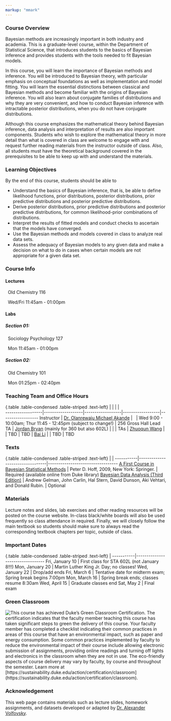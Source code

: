 ```yaml
---
markup: "mmark"
---
```


### Course Overview
Bayesian methods are increasingly important in both industry and academia. This is a graduate-level course, within the Department of Statistical Science, that introduces students to the basics of Bayesian inference and provides students with the tools needed to fit Bayesian models. 

In this course, you will learn the importance of Bayesian methods and inference. You will be introduced to Bayesian theory, with particular emphasis on conceptual foundations as well as implementation and model fitting. You will learn the essential distinctions between classical and Bayesian methods and become familiar with the origins of Bayesian inference. You will also learn about conjugate families of distributions and why they are very convenient, and how to conduct Bayesian inference with intractable posterior distributions,  when you do not have conjugate distributions.

Although this course emphasizes the mathematical theory behind Bayesian inference, data analysis and interpretation of results are also important components. Students who wish to explore the mathematical theory in more detail than what is covered in class are welcome to engage with and request further reading materials from the instructor outside of class. Also, all students must have the theoretical background covered in the prerequisites to be able to keep up with and understand the materials. 


### Learning Objectives

By the end of this course, students should be able to

-  Understand the basics of Bayesian inference, that is, be able to define likelihood functions, prior distributions, posterior distributions, prior predictive distributions and posterior predictive distributions.
- Derive posterior distributions, prior predictive distributions and posterior predictive distributions, for common likelihood-prior combinations of distributions.
- Interpret the results of fitted models and conduct checks to ascertain that the models have converged.
- Use the Bayesian methods and models covered in class to analyze real data sets.
- Assess the adequacy of Bayesian models to any given data and make a decision on what to do in cases when certain models are not appropriate for a given data set.


### Course Info

#### Lectures

<font color="#6CA0DC"><i class="fas fa-university fa-lg"></i></font> &nbsp; Old Chemistry 116

<font color="#6CA0DC"><i class="fas fa-calendar-alt fa-lg"></i></font> &nbsp; Wed/Fri 11:45am - 01:00pm

#### Labs

##### Section 01:
<font color="#6CA0DC"><i class="fas fa-university fa-lg"></i></font> &nbsp;  Sociology Psychology 127

<font color="#6CA0DC"><i class="fas fa-calendar-alt fa-lg"></i></font> &nbsp; Mon 11:45am - 01:00pm

##### Section 02:
<font color="#6CA0DC"><i class="fas fa-university fa-lg"></i></font> &nbsp; Old Chemistry 101

<font color="#6CA0DC"><i class="fas fa-calendar-alt fa-lg"></i></font> &nbsp; Mon 01:25pm - 02:40pm


### Teaching Team and Office Hours 

{.table .table-condensed .table-striped .text-left}
<span></span>     | <span></span>     | <span></span>    | <span></span>    |  <span></span>      
------------------|-------------------|------------------|------------------|------------------ 
Instructor        | [Dr. Olanrewaju Michael Akande](https://akandelanre.github.io.) | <a href="mailto:olanrewaju.akande@duke.edu" title="email"><i class="fa fa-envelope"></i></a> &nbsp; <a href="https://github.com/akandelanre" title="GitHub"><i class="fa fa-github"></i></a> | Wed 9:00 - 10:00am; Thur 11:45 - 12:45pm (subject to change!) | 256 Gross Hall
Lead TA           | [Jordan Bryan](https://stat.duke.edu/people/jordan-bryan) (mainly for 360 but also 602L) | <a href="mailto:jordan.bryan@duke.edu" title="email"><i class="fa fa-envelope"></i></a> |  | 
TAs               | [Zhuoqun Wang](https://stat.duke.edu/people/zhuoqun-wang-0) | <a href="mailto:zhuoqun.wang@duke.edu" title="email"><i class="fa fa-envelope"></i></a> | TBD | TBD
                  | [Bai Li](https://stat.duke.edu/people/bai-li) | <a href="mailto:bai.li@duke.edu" title="email"><i class="fa fa-envelope"></i></a> | TBD | TBD


### Texts

{.table .table-condensed .table-striped .text-left}
 <span></span>     | <span></span> | <span></span> 
-----------|---------------------------------|----------------------------------
[A First Course in Bayesian Statistical Methods](https://www.amazon.com/Bayesian-Statistical-Methods-Springer-Statistics/dp/0387922997) | Peter D. Hoff, 2009, New York: Springer. | Required (available online from Duke library)
[Bayesian Data Analysis (Third Edition)](http://www.amazon.com/Bayesian-Analysis-Chapman-Statistical-Science/dp/1439840954/) | Andrew Gelman, John Carlin, Hal Stern, David Dunson, Aki Vehtari, and Donald Rubin. | Optional


### Materials

Lecture notes and slides, lab exercises and other reading resources will be posted on the course website. In-class black/white boards will also be used frequently so class attendance in required. Finally, we will closely follow the main textbook so students should make sure to always read the corresponding textbook chapters per topic, outside of class.


### Important Dates

{.table .table-condensed .table-striped .text-left}
 <span></span>     | <span></span>
-----------|---------------------------------
Fri, January 10 | First class for STA 602L (not January 8!!!)
Mon, January 20 | Martin Luther King Jr. Day; no classes!
Wed, January 22 | Drop/add ends
Fri, March 6 | Tentative date for midterm exam; <br /> Spring break begins 7:00pm
Mon, March 16 | Spring break ends; classes resume 8:30am
Wed, April 15 | Graduate classes end
Sat, May 2 | Final exam


### Green Classroom

<img style="float: left;" src="/img/DukeGreenClassroomCertification-Logo.png">
This course has achieved Duke’s Green Classroom Certification. The certification indicates that the faculty member teaching this course has taken significant steps to green the delivery of this course. Your faculty member has completed a checklist indicating their common practices in areas of this course that have an environmental impact, such as paper and energy consumption. Some common practices implemented by faculty to reduce the environmental impact of their course include allowing electronic submission of assignments, providing online readings and turning off lights and electronics in the classroom when they are not in use. The eco-friendly aspects of course delivery may vary by faculty, by course and throughout the semester. Learn more at [https://sustainability.duke.edu/action/certification/classroom](https://sustainability.duke.edu/action/certification/classroom).

### Acknowledgement

This web page contains materials such as lecture slides, homework assignments, and datasets developed or adapted by [Dr. Alexander Volfovsky](https://stat.duke.edu/people/alexander-volfovsky).

